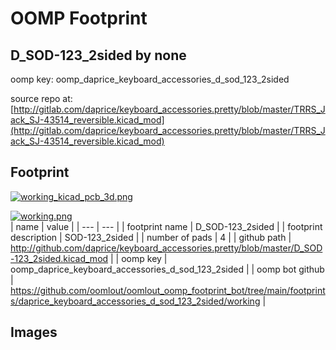 # OOMP Footprint  
## D_SOD-123_2sided  by none  
  
oomp key: oomp_daprice_keyboard_accessories_d_sod_123_2sided  
  
source repo at: [http://gitlab.com/daprice/keyboard_accessories.pretty/blob/master/TRRS_Jack_SJ-43514_reversible.kicad_mod](http://gitlab.com/daprice/keyboard_accessories.pretty/blob/master/TRRS_Jack_SJ-43514_reversible.kicad_mod)  
## Footprint  
  
[![working_kicad_pcb_3d.png](working_kicad_pcb_3d_600.png)](working_kicad_pcb_3d.png)  
  
[![working.png](working_600.png)](working.png)  
| name | value | 
| --- | --- | 
| footprint name | D_SOD-123_2sided | 
| footprint description | SOD-123_2sided | 
| number of pads | 4 | 
| github path | http://github.com/daprice/keyboard_accessories.pretty/blob/master/D_SOD-123_2sided.kicad_mod | 
| oomp key | oomp_daprice_keyboard_accessories_d_sod_123_2sided | 
| oomp bot github | https://github.com/oomlout/oomlout_oomp_footprint_bot/tree/main/footprints/daprice_keyboard_accessories_d_sod_123_2sided/working | 
## Images  
